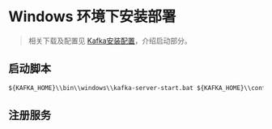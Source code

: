 # Windows 环境下安装部署

> 相关下载及配置见 [Kafka安装配置](./Kafka安装配置.md)，介绍启动部分。

## 启动脚本

```cmd
${KAFKA_HOME}\\bin\\windows\\kafka-server-start.bat ${KAFKA_HOME}\\config\\server.properties
```

## 注册服务

